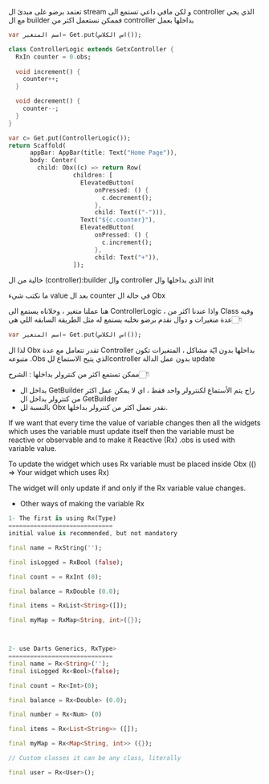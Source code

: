 تعتمد برضو على مبدئ ال stream و لكن مافي داعي تستمع الى controller الذي يجي مع ال builder فممكن نستعمل اكثر من controller بداخلها بعمل 
```dart
var اسم المتغير= Get.put(اس الكلاس());
```


```dart
class ControllerLogic extends GetxController {
  RxIn counter = 0.obs;
  
  void increment() {
    counter++;
  }

  void decrement() {
    counter--;
  }
}

var c= Get.put(ControllerLogic());
return Scaffold(
      appBar: AppBar(title: Text("Home Page")),
      body: Center(
        child: Obx((c) => return Row(
                  children: [
                    ElevatedButton(
                        onPressed: () {
                          c.decrement();
                        },
                        child: Text(("-"))),
                    Text("${c.counter}"),
                    ElevatedButton(
                        onPressed: () {
                          c.increment();
                        },
                        child: Text("+")),
                  ]);
```
                  
خالية من
ال (controller):builder وال controller الذي بداخلها وال init

ما نكتب شيء value بعد ال counter في حالة ال Obx

هنا عملنا متغير ، وخلاناه يستمع الى ControllerLogic ، 
واذا عندنا اكثر من Class وفيه عدة متغيرات و دوال نقدم برضو نخليه يستمع له مثل الطريقة السابقه اللي هي👇🏻

```dart
var اسم المتغير= Get.put(اس الكلاس());
```

لذا ال Obx تقدر تتعامل مع عدة Controller بداخلها بدون ايّة مشاكل ، 
المتغيرات تكون متبوعه .Obs الذي يتيح الاستماع للcontroller بدون عمل الدالة update 


ممكن تستمع اكثر من كنترولر بداخلها : الشرح👇🏻
- بداخل ال GetBuilder راح يتم الأستماع لكنترولر واحد فقط ، اي لا يمكن عمل اكثر من كنترولر بداخل ال GetBuilder
- بالنسبة لل Obx نقدر نعمل اكثر من كنترولر بداخلها.





If we want that every time the value of variable changes then all the widgets which uses the variable must update itself then the variable must be reactive or observable and to make it Reactive (Rx) .obs is used with variable value.

To update the widget which uses Rx variable must be placed inside Obx (() => Your widget which uses Rx)

The widget will only update if and only if the Rx variable value changes.

+ Other ways of making the variable Rx 
```dart
1- The first is using Rx(Type)
=============================
initial value is recommended, but not mandatory

final name = RxString(''); 

final isLogged = RxBool (false); 

final count = = RxInt (0);

final balance = RxDouble (0.0);

final items = RxList<String>([]);

final myMap = RxMap<String, int>({});



2- use Darts Generics, RxType>
=============================
final name = Rx<String>(''); 
final isLogged Rx<Bool>(false);

final count = Rx<Int>(0); 

final balance = Rx<Double> (0.0);

final number = Rx<Num> (0)

final items = Rx<List<String>> ([]);

final myMap = Rx<Map<String, int>> ({}); 

// Custom classes it can be any class, literally

final user = Rx<User>();
```

